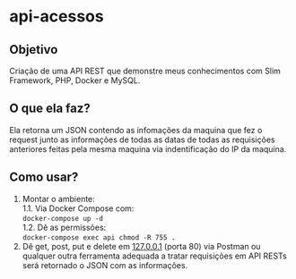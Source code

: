 # api-acessos

## Objetivo
<!-- Criação de uma API REST que demonstre meus conhecimentos com Express.js, NodeJS, Docker e MySQL -->
Criação de uma API REST que demonstre meus conhecimentos com Slim Framework, PHP, Docker e MySQL.

## O que ela faz?
Ela retorna um JSON contendo as infomações da maquina que fez o request junto as informações de todas as datas de todas as requisições anteriores feitas pela mesma maquina via indentificação do IP da maquina.

## Como usar?
1. Montar o ambiente:<br />
1.1. Via Docker Compose com:<br />
```docker-compose up -d```<br />
1.2. Dê as permissões:<br />
```docker-compose exec api chmod -R 755 .```<br />
2. Dê get, post, put e delete em [127.0.0.1](http://127.0.0.1/) (porta 80) via Postman ou qualquer outra ferramenta adequada a tratar requisições em API RESTs será retornado o JSON com as informações.
